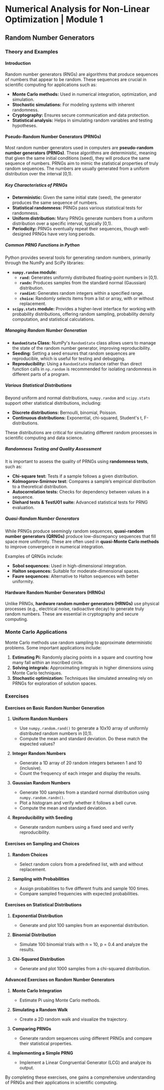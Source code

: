 # Numerical Analysis for Non-Linear Optimization | Module 1

## Random Number Generators

### Theory and Examples

#### Introduction

Random number generators (RNGs) are algorithms that produce sequences of numbers that appear to be random. These sequences are crucial in scientific computing for applications such as:

* **Monte Carlo methods:** Used in numerical integration, optimization, and simulation.
* **Stochastic simulations:** For modeling systems with inherent randomness.
* **Cryptography:** Ensures secure communication and data protection.
* **Statistical analysis:** Helps in simulating random variables and testing hypotheses.

#### Pseudo-Random Number Generators (PRNGs)

Most random number generators used in computers are **pseudo-random number generators (PRNGs)**. These algorithms are deterministic, meaning that given the same initial conditions (seed), they will produce the same sequence of numbers. PRNGs aim to mimic the statistical properties of truly random sequences. The numbers are usually generated from a uniform distribution over the interval [0,1).

##### Key Characteristics of PRNGs

* **Deterministic:** Given the same initial state (seed), the generator produces the same sequence of numbers.
* **Statistical randomness:** PRNGs pass various statistical tests for randomness.
* **Uniform distribution:** Many PRNGs generate numbers from a uniform distribution over a specific interval, typically [0,1).
* **Periodicity:** PRNGs eventually repeat their sequences, though well-designed PRNGs have very long periods.

##### Common PRNG Functions in Python

Python provides several tools for generating random numbers, primarily through the NumPy and SciPy libraries:

* **`numpy.random` module:**
  * **`rand`:** Generates uniformly distributed floating-point numbers in [0,1).
  * **`randn`:** Produces samples from the standard normal (Gaussian) distribution.
  * **`randint`:** Generates random integers within a specified range.
  * **`choice`:** Randomly selects items from a list or array, with or without replacement.
* **`scipy.stats` module:** Provides a higher-level interface for working with probability distributions, offering random sampling, probability density computation, and statistical calculations.

##### Managing Random Number Generation

* **`RandomState` Class:** NumPy's `RandomState` class allows users to manage the state of the random number generator, improving reproducibility.
* **Seeding:** Setting a seed ensures that random sequences are reproducible, which is useful for testing and debugging.
* **Reproducibility:** Using a `RandomState` instance rather than direct function calls in `np.random` is recommended for isolating randomness in different parts of a program.

##### Various Statistical Distributions

Beyond uniform and normal distributions, `numpy.random` and `scipy.stats` support other statistical distributions, including:

* **Discrete distributions:** Bernoulli, binomial, Poisson.
* **Continuous distributions:** Exponential, chi-squared, Student's t, F-distributions.

These distributions are critical for simulating different random processes in scientific computing and data science.

##### Randomness Testing and Quality Assessment

It is important to assess the quality of PRNGs using **randomness tests**, such as:

* **Chi-square test:** Tests if a sample follows a given distribution.
* **Kolmogorov-Smirnov test:** Compares a sample’s empirical distribution to a theoretical distribution.
* **Autocorrelation tests:** Checks for dependency between values in a sequence.
* **Diehard tests & TestU01 suite:** Advanced statistical tests for PRNG evaluation.

##### Quasi-Random Number Generators

While PRNGs produce seemingly random sequences, **quasi-random number generators (QRNGs)** produce low-discrepancy sequences that fill space more uniformly. These are often used in **quasi-Monte Carlo methods** to improve convergence in numerical integration.

Examples of QRNGs include:

* **Sobol sequences:** Used in high-dimensional integration.
* **Halton sequences:** Suitable for moderate-dimensional spaces.
* **Faure sequences:** Alternative to Halton sequences with better uniformity.

#### Hardware Random Number Generators (HRNGs)

Unlike PRNGs, **hardware random number generators (HRNGs)** use physical processes (e.g., electrical noise, radioactive decay) to generate truly random numbers. These are essential in cryptography and secure computing.

### Monte Carlo Applications

Monte Carlo methods use random sampling to approximate deterministic problems. Some important applications include:

1. **Estimating Pi:** Randomly placing points in a square and counting how many fall within an inscribed circle.
2. **Solving integrals:** Approximating integrals in higher dimensions using Monte Carlo techniques.
3. **Stochastic optimization:** Techniques like simulated annealing rely on PRNGs for exploration of solution spaces.

### Exercises

#### Exercises on Basic Random Number Generation

1. **Uniform Random Numbers**
   * Use `numpy.random.rand()` to generate a 10x10 array of uniformly distributed random numbers in [0,1).
   * Compute the mean and standard deviation. Do these match the expected values?

2. **Integer Random Numbers**
   * Generate a 1D array of 20 random integers between 1 and 10 (inclusive).
   * Count the frequency of each integer and display the results.

3. **Gaussian Random Numbers**
   * Generate 100 samples from a standard normal distribution using `numpy.random.randn()`.
   * Plot a histogram and verify whether it follows a bell curve.
   * Compute the mean and standard deviation.

4. **Reproducibility with Seeding**
   * Generate random numbers using a fixed seed and verify reproducibility.

#### Exercises on Sampling and Choices

1. **Random Choices**
   * Select random colors from a predefined list, with and without replacement.

2. **Sampling with Probabilities**
   * Assign probabilities to five different fruits and sample 100 times.
   * Compare sampled frequencies with expected probabilities.

#### Exercises on Statistical Distributions

1. **Exponential Distribution**
   * Generate and plot 100 samples from an exponential distribution.

2. **Binomial Distribution**
   * Simulate 100 binomial trials with n = 10, p = 0.4 and analyze the results.

3. **Chi-Squared Distribution**
   * Generate and plot 1000 samples from a chi-squared distribution.

#### Advanced Exercises on Random Number Generators

1. **Monte Carlo Integration**
    * Estimate Pi using Monte Carlo methods.

2. **Simulating a Random Walk**
    * Create a 2D random walk and visualize the trajectory.

3. **Comparing PRNGs**
    * Generate random sequences using different PRNGs and compare their statistical properties.

4. **Implementing a Simple PRNG**
    * Implement a Linear Congruential Generator (LCG) and analyze its output.

By completing these exercises, one gains a comprehensive understanding of PRNGs and their applications in scientific computing.
